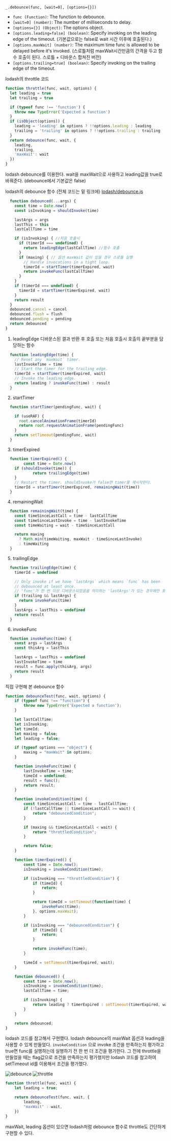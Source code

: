 

`_.debounce(func, [wait=0], [options={}])`

- `func (Function)`: The function to debounce.
- `[wait=0] (number)`: The number of milliseconds to delay.
- `[options={}] (Object)`: The options object.
- `[options.leading=false] (boolean)`: Specify invoking on the leading edge of the timeout.  (기본값으로는 false로 wait 시간 이후에 호출된다.)
- `[options.maxWait] (number)`: The maximum time func is allowed to be delayed before it's invoked. (스로틀처럼 maxWait시간만큼의 간격을 두고 함수 호출이 된다. 스로틀 + 디바운스 합쳐진 버전)
- `[options.trailing=true] (boolean)`: Specify invoking on the trailing edge of the timeout.


lodash의 throttle 코드
```js
function throttle(func, wait, options) {
  let leading = true
  let trailing = true

  if (typeof func !== 'function') {
    throw new TypeError('Expected a function')
  }
  if (isObject(options)) {
    leading = 'leading' in options ? !!options.leading : leading
    trailing = 'trailing' in options ? !!options.trailing : trailing
  }
  return debounce(func, wait, {
    leading,
    trailing,
    'maxWait': wait
  })
}
```
lodash debounce를 이용한다. wait을 maxWait으로 사용하고 leading값을 true로 바꿔준다. (debounce에서 기본값은 false)




lodash의 debounce 함수 (전체 코드는 밑 링크에)
[lodash/debounce.js](https://github.com/lodash/lodash/blob/master/debounce.js)

```js
  function debounced(...args) {
    const time = Date.now()
    const isInvoking = shouldInvoke(time)

    lastArgs = args
    lastThis = this
    lastCallTime = time

    if (isInvoking) { //처음 호출시
      if (timerId === undefined) {
        return leadingEdge(lastCallTime) //함수 호출
      }
      if (maxing) { // 옵션 maxWait 값이 있을 경우 스로틀 실행
        // Handle invocations in a tight loop.
        timerId = startTimer(timerExpired, wait)
        return invokeFunc(lastCallTime)
      }
    }
    if (timerId === undefined) {
      timerId = startTimer(timerExpired, wait)
    }
    return result
  }
  debounced.cancel = cancel
  debounced.flush = flush
  debounced.pending = pending
  return debounced
}
```

1. leadingEdge
디바운스된 결과 반환 후 호출 또는 처음 호출시 호출의 끝부분을 담당하는 함수
```js
  function leadingEdge(time) {
    // Reset any `maxWait` timer.
    lastInvokeTime = time
    // Start the timer for the trailing edge.
    timerId = startTimer(timerExpired, wait)
    // Invoke the leading edge.
    return leading ? invokeFunc(time) : result
  }
```

2. startTimer
```js
  function startTimer(pendingFunc, wait) {

    if (useRAF) {
      root.cancelAnimationFrame(timerId)
      return root.requestAnimationFrame(pendingFunc)
    }
    return setTimeout(pendingFunc, wait)
  }
```

3. timerExpired
```js
  function timerExpired() {
		const time = Date.now()
    if (shouldInvoke(time)) {
			return trailingEdge(time)
    }
    // Restart the timer. shouldInvoke가 false면 timer를 재시작한다.
    timerId = startTimer(timerExpired, remainingWait(time))
  }
```

4. remainingWait
```js
  function remainingWait(time) {
    const timeSinceLastCall = time - lastCallTime
    const timeSinceLastInvoke = time - lastInvokeTime
    const timeWaiting = wait - timeSinceLastCall

    return maxing
      ? Math.min(timeWaiting, maxWait - timeSinceLastInvoke)
      : timeWaiting
  }
```

5. trailingEdge
```js
  function trailingEdge(time) {
    timerId = undefined

    // Only invoke if we have `lastArgs` which means `func` has been
    // debounced at least once.
    // 'func'가 한 번 이상 디바운스되었음을 의미하는 'lastArgs'가 있는 경우에만 호출합니다.
    if (trailing && lastArgs) {
      return invokeFunc(time)
    }
    lastArgs = lastThis = undefined
    return result
  }
```

6. invokeFunc
```js
  function invokeFunc(time) {
    const args = lastArgs
    const thisArg = lastThis

    lastArgs = lastThis = undefined
    lastInvokeTime = time
    result = func.apply(thisArg, args)
    return result
  }
```

직접 구현해 본 debounce 함수

```js
function debounceTest(func, wait, options) {
	if (typeof func !== "function") {
		throw new TypeError('Expected a function');
	}

	let lastCallTime;
	let isInvoking;
	let timeId;
	let maxing = false;
	let leading = false;

	if (typeof options === "object") {
		maxing = "maxWait" in options;
	}

	function invokeFunc(time) {
		lastInvokeTime = time;
		timeId = undefined;
		result = func();
		return result;
	}

	function invokeCondition(time) {
		const timeSinceLastCall = time - lastCallTime;
		if (!lastCallTime || timeSinceLastCall >= wait) {
			return "debouncedCondition";
		}

		if (maxing && timeSinceLastCall < wait) {
			return "throttledCondition";
		}

		return false;
	}

	function timerExpired() {
		const time = Date.now();
		isInvoking = invokeCondition(time);

		if (isInvoking === "throttledCondition") {
			if (timeId) {
				return;
			}

			return timeId = setTimeout(function(time) {
				invokeFunc(time);
			}, options.maxWait);
		}

		if (isInvoking === "debouncedCondition") {
			if (timeId) {
				return;
			}

			return invokeFunc(time);
		}

		timeId = setTimeout(timerExpired, wait);
	}

	function debounced() {
		const time = Date.now();
		isInvoking = invokeCondition(time);
		lastCallTime = time;

		if (isInvoking) {
			return leading ? timerExpired : setTimeout(timerExpired, wait);
		}
	}

	return debounced;
}
```
lodash 코드를 참고해서 구현했다.
lodash debounce의 maxWait 옵션과 leading을 사용할 수 있게 만들었다.
`invokeCondition` 으로 invoke 조건을 만족하는지 평가하고 true면 func를 실행하는데 실행하기 전 한 번 더 조건을 평가한다.
그 전에 throttle을 만들었을 때는 flag값으로 조건을 만족하는지 평가했지만 lodash 코드를 참고하여 setTimeout id를 이용해서 조건을 평가했다.

<img src="assets/220516-1.gif" alt="debounce">
<img src="assets/220516.gif" alt="throttle">


```js
function throttle(func, wait) {
	let leading = true;

	return debounceTest(func, wait, {
		leading,
		"maxWait" : wait,
	})
}
```
maxWait, leading 옵션이 있으면 lodash처럼 debounce 함수로 throttle도 간단하게 구현할 수 있다.
